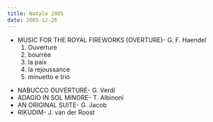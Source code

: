 ```yaml
---
title: Natale 2005
date: 2005-12-26
---
```

  * MUSIC FOR THE ROYAL FIREWORKS (OVERTURE)- G. F. Haendel 
      1. Ouverture
      2. bourrèe
      3. la paix
      4. la rejoussance
      5. minuetto e trio

<div>
  <ul>
    <li>
      NABUCCO OUVERTURE- G. Verdi
    </li>
    <li>
      ADAGIO IN SOL MINORE- T. Albinoni
    </li>
    <li>
      AN ORIGINAL SUITE- G. Jacob
    </li>
    <li>
      RIKUDIM- J. van der Roost
    </li>
  </ul>
</div>